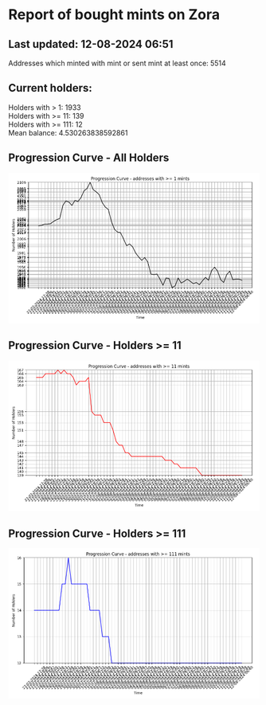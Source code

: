 # Report of bought mints on Zora
## Last updated: 12-08-2024 06:51
Addresses which minted with mint or sent mint at least once: 5514

## Current holders:
Holders with > 1: 1933  
Holders with >= 11: 139  
Holders with >= 111: 12  
Mean balance: 4.530263838592861  

## Progression Curve - All Holders
![addresses with >= 1 mint](progression_curve_all.png)
## Progression Curve - Holders >= 11
![addresses with >= 11 mints](progression_curve_gt_11.png)
## Progression Curve - Holders >= 111
![addresses with >= 111 mints](progression_curve_gt_111.png)
